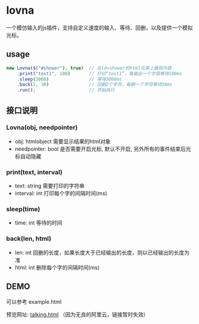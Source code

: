 # lovna
一个模仿输入的js插件，支持自定义速度的输入、等待、回删，以及提供一个模拟光标。

## usage
``` js
new Lovna($("#shower"), true)  // 在id=shower的html元素上展现内容
    .print("text1", 100)       // 打印“text1”，每输出一个字母等待100ms
    .sleep(3000)               // 等待3000ms
    .back(2, 30)               // 回删2个字符，每删一个字符等待30ms
    .run();                    // 开始执行
```

## 接口说明

### Lovna(obj, needpointer)

* obj: htmlobject 需要显示结果的html对象
* needpointer: bool 是否需要开启光标, 默认不开启, 另外所有的事件结束后光标自动隐藏

### print(text, interval)

* text: string 需要打印的字符串
* interval: int 打印每个字的间隔时间(ms)

### sleep(time)

* time: int 等待的时间

### back(len, html)

* len: int 回删的长度，如果长度大于已经输出的长度，则以已经输出的长度为准
* html: int 删除每个字的间隔时间(ms)


## DEMO

可以参考 example.html

预览网址: [talking.html](http://www.leegons.com/talking.html) （因为无良的阿里云，链接暂时失效）
